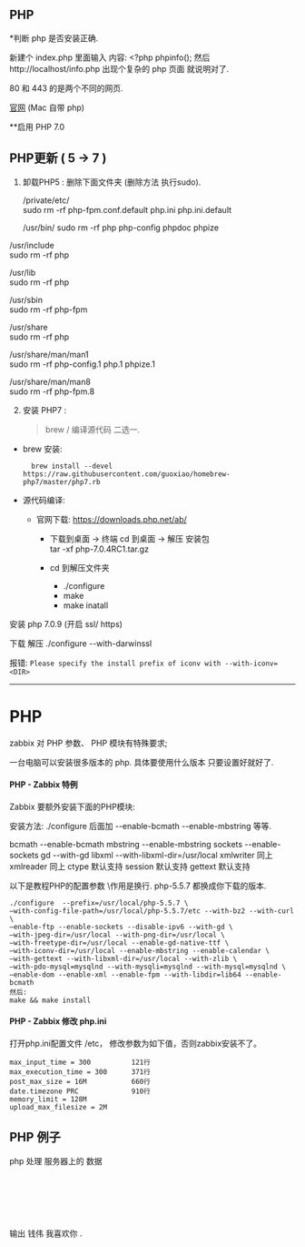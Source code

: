 ## PHP


*判断 php 是否安装正确.

新建个  index.php
里面输入 内容:  <?php phpinfo();
然后 http://localhost/info.php
出现个复杂的 php 页面 就说明对了.


80 和 443 的是两个不同的网页.




[官网][1] (Mac 自带 php)
 


**启用 PHP 7.0
 

## PHP更新 ( 5 → 7 )

1.  卸载PHP5 : 删除下面文件夹 (删除方法 执行sudo).

	/private/etc/               
	sudo rm -rf php-fpm.conf.default php.ini php.ini.default    

	/usr/bin/
	sudo rm -rf php php-config phpdoc phpize    

/usr/include                
sudo rm -rf php

/usr/lib                    
sudo rm -rf php

/usr/sbin                   
sudo rm -rf php-fpm

/usr/share                  
sudo rm -rf php

/usr/share/man/man1         
sudo rm -rf php-config.1 php.1 phpize.1

/usr/share/man/man8         
sudo rm -rf php-fpm.8


2. 安装 PHP7 :  
	> brew / 编译源代码 二选一.

- brew 安装:

		brew install --devel https://raw.githubusercontent.com/guoxiao/homebrew-php7/master/php7.rb

- 源代码编译:
	- 官网下载: https://downloads.php.net/ab/
		- 下载到桌面 → 终端 cd 到桌面  → 解压 安装包  
			    tar -xf php-7.0.4RC1.tar.gz

		- cd 到解压文件夹 
			- ./configure
			- make 
			- make inatall






安装 php 7.0.9 (开启 ssl/ https)

下载 解压 
./configure --with-darwinssl

报错:
`Please specify the install prefix of iconv with --with-iconv=<DIR>`



---- --


# PHP

zabbix 对 PHP 参数、 PHP 模块有特殊要求;


一台电脑可以安装很多版本的 php.
具体要使用什么版本 只要设置好就好了.



#### PHP - Zabbix 特例

Zabbix 要额外安装下面的PHP模块:
  
安装方法: ./configure 后面加  --enable-bcmath --enable-mbstring 等等.

bcmath        --enable-bcmath
mbstring    --enable-mbstring
sockets        --enable-sockets
gd            --with-gd
libxml        --with-libxml-dir=/usr/local
xmlwriter    同上
xmlreader    同上
ctype        默认支持
session        默认支持
gettext        默认支持


以下是教程PHP的配置参数 \作用是换行. php-5.5.7 都换成你下载的版本.

	./configure  --prefix=/usr/local/php-5.5.7 \
	—with-config-file-path=/usr/local/php-5.5.7/etc --with-bz2 --with-curl \
	—enable-ftp --enable-sockets --disable-ipv6 --with-gd \
	—with-jpeg-dir=/usr/local --with-png-dir=/usr/local \
	—with-freetype-dir=/usr/local --enable-gd-native-ttf \
	—with-iconv-dir=/usr/local --enable-mbstring --enable-calendar \
	—with-gettext --with-libxml-dir=/usr/local --with-zlib \
	—with-pdo-mysql=mysqlnd --with-mysqli=mysqlnd --with-mysql=mysqlnd \
	—enable-dom --enable-xml --enable-fpm --with-libdir=lib64 --enable-bcmath
	然后:
	make && make install





#### PHP - Zabbix 修改 php.ini

打开php.ini配置文件 /etc，
修改参数为如下值，否则zabbix安装不了。

	max_input_time = 300          121行
	max_execution_time = 300      371行
	post_max_size = 16M           660行
	date.timezone PRC             910行
	memory_limit = 128M
	upload_max_filesize = 2M
 














## PHP 例子
php
处理 服务器上的 数据 

<!DOCTYPE html>
<html>
    <head>
     <meta http-equiv="Content-Type" content="text/html; charset=utf-8">
        <title>欢迎学习php!</title>
    </head>
	<body>
       <p>
       <?php 
       
       echo '钱伟 我喜欢你'
       
       
       ?></p>
       
	</body>
</html>




输出  钱伟 我喜欢你 .
























[1]:	http://php-osx.liip.ch/